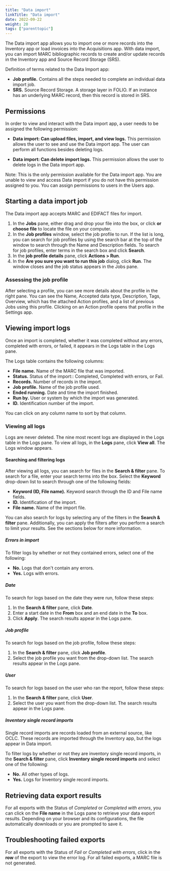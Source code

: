 ```yaml
---
title: "Data import"
linkTitle: "Data import"
date: 2022-09-22
weight: 20
tags: ["parenttopic"]
---
```


The Data import app allows you to import one or more records into the Inventory app or load invoices into the Acquisitions app. With data import, you can import MARC bibliographic records to create and/or update records in the Inventory app and Source Record Storage (SRS).

Definition of terms related to the Data Import app:

-   **Job profile.** Contains all the steps needed to complete an individual data import job.
-   **SRS.** Source Record Storage. A storage layer in FOLIO. If an instance has an underlying MARC record, then this record is stored in SRS.

## Permissions

In order to view and interact with the Data import app, a user needs to be assigned the following permission:

-   **Data import: Can upload files, import, and view logs.** This permission allows the user to see and use the Data import app. The user can perform all functions besides deleting logs.

-   **Data import: Can delete import logs.** This permission allows the user to delete logs in the Data import app.

Note: This is the only permission available for the Data import app. You are unable to view and access Data import if you do not have this permission assigned to you. You can assign permissions to users in the Users app.

## Starting a data import job

The Data import app accepts MARC and EDIFACT files for import.

1.  In the **Jobs** pane, either drag and drop your file into the box, or click **or choose file** to locate the file on your computer.
2.  In the **Job profiles** window, select the job profile to run. If the list is long, you can search for job profiles by using the search bar at the top of the window to search through the Name and Description fields. To search for job profiles, enter terms in the search box and click **Search**.
3.  In the **job profile details** pane, click **Actions \> Run**.
4.  In the **Are you sure you want to run this job** dialog, click **Run**. The window closes and the job status appears in the Jobs pane.

### Assessing the job profile

After selecting a profile, you can see more details about the profile in the right pane. You can see the Name, Accepted data type, Description, Tags, Overview, which has the attached Action profiles, and a list of previous Jobs using this profile. Clicking on an Action profile opens that profile in the Settings app.

## Viewing import logs

Once an import is completed, whether it was completed without any errors, completed with errors, or failed, it appears in the Logs table in the Logs pane.

The Logs table contains the following columns:

-   **File name.** Name of the MARC file that was imported.
-   **Status.** Status of the import:: Completed, Completed with errors, or Fail.
-   **Records.** Number of records in the import.
-   **Job profile.** Name of the job profile used.
-   **Ended running.** Date and time the import finished.
-   **Run by.** User or system by which the import was generated.
-   **ID.** Identification number of the import.

You can click on any column name to sort by that column.

### Viewing all logs

Logs are never deleted. The nine most recent logs are displayed in the Logs table in the Logs pane. To view all logs, in the **Logs** pane, click **View all**. The Logs window appears.

#### Searching and filtering logs

After viewing all logs, you can search for files in the **Search & filter** pane. To search for a file, enter your search terms into the box. Select the **Keyword** drop-down list to search through one of the following fields:

-   **Keyword (ID, File name).** Keyword search through the ID and File name fields.
-   **ID.** Identification of the import.
-   **File name.** Name of the import file.

You can also search for logs by selecting any of the filters in the **Search & filter** pane. Additionally, you can apply the filters after you perform a search to limit your results. See the sections below for more information.

##### Errors in import

To filter logs by whether or not they contained errors, select one of the following:

-   **No.** Logs that don't contain any errors.
-   **Yes.** Logs with errors.

##### Date

To search for logs based on the date they were run, follow these steps:

1.  In the **Search & filter** pane, click **Date**.
2.  Enter a start date in the **From** box and an end date in the **To** box.
3.  Click **Apply**. The search results appear in the Logs pane.

##### Job profile

To search for logs based on the job profile, follow these steps:

1.  In the **Search & filter** pane, click **Job profile**.
2.  Select the job profile you want from the drop-down list. The search results appear in the Logs pane.

##### User

To search for logs based on the user who ran the report, follow these steps:

1.  In the **Search & filter** pane, click **User**.
2.  Select the user you want from the drop-down list. The search results appear in the Logs pane.

##### Inventory single record imports

Single record imports are records loaded from an external source, like OCLC. These records are imported through the Inventory app, but the logs appear in Data import.

To filter logs by whether or not they are inventory single record imports, in the **Search & filter** pane, click **Inventory single record imports** and select one of the following:

-   **No.** All other types of logs.
-   **Yes.** Logs for Inventory single record imports.

## Retrieving data export results

For all exports with the Status of *Completed* or *Completed with errors*, you can click on the **File name** in the Logs pane to retrieve your data export results. Depending on your browser and its configurations, the file automatically downloads or you are prompted to save it.

## Troubleshooting failed exports

For all exports with the Status of *Fail* or *Completed with errors*, click in the **row** of the export to view the error log. For all failed exports, a MARC file is not generated.


